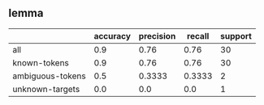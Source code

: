 
## lemma

|                  | accuracy | precision | recall | support |
|------------------|----------|-----------|--------|---------|
| all              | 0.9      | 0.76      | 0.76   | 30      |
| known-tokens     | 0.9      | 0.76      | 0.76   | 30      |
| ambiguous-tokens | 0.5      | 0.3333    | 0.3333 | 2       |
| unknown-targets  | 0.0      | 0.0       | 0.0    | 1       |

